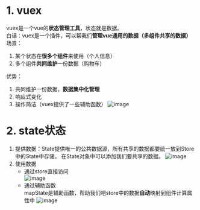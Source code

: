 # 1. vuex
vuex是一个vue的**状态管理工具**，状态就是数据。  
白话：vuex是一个插件，可以帮我们**管理vue通用的数据（多组件共享的数据）**  
场景：  
 1. 某个状态在**很多个组件**来使用（个人信息）
 2. 多个组件**共同维护**一份数据（购物车）

优势：  
 1. 共同维护一份数据，**数据集中化管理**
 2. 响应式变化
 3. 操作简洁（vuex提供了一些辅助函数）
![image](https://github.com/Happy-jianghui/Frontend-Learning/assets/98568967/e22c5119-9126-4e0e-ae75-f37763ef6cf4)


# 2. state状态
1. 提供数据：State提供唯一的公共数据源，所有共享的数据都要统一放到Store中的State中存储。
在State对象中可以添加我们要共享的数据。
![image](https://github.com/Happy-jianghui/Frontend-Learning/assets/98568967/8a87ad19-22a2-49b8-a3de-a00360f8ddab)
2. 使用数据
   - 通过store直接访问  
  ![image](https://github.com/Happy-jianghui/Frontend-Learning/assets/98568967/580d60f1-8557-426d-a528-4bb79295a8a3)
   - 通过辅助函数  
   mapState是辅助函数，帮助我们吧store中的数据**自动**映射到组件计算属性中
   ![image](https://github.com/Happy-jianghui/Frontend-Learning/assets/98568967/c9a251bb-715c-45f2-9c94-5ca003b5a489)

 


































